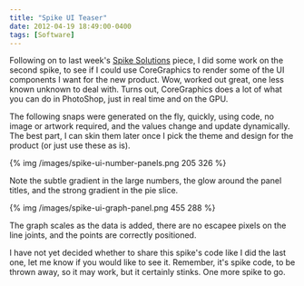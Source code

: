```yaml
---
title: "Spike UI Teaser"
date: 2012-04-19 18:49:00-0400
tags: [Software]
---
```


Following on to last week's [Spike Solutions](https://hiltmon.com/blog/2012/04/06/spike-solutions/) piece, I did some work on the second spike, to see if I could use CoreGraphics to render some of the UI components I want for the new product. Wow, worked out great, one less known unknown to deal with. Turns out, CoreGraphics does a lot of what you can do in PhotoShop, just in real time and on the GPU.

The following snaps were generated on the fly, quickly, using code, no image or artwork required, and the values change and update dynamically. The best part, I can skin them later once I pick the theme and design for the product (or just use these as is).

{% img /images/spike-ui-number-panels.png 205 326 %}

Note the subtle gradient in the large numbers, the glow around the panel titles, and the strong gradient in the pie slice.

{% img /images/spike-ui-graph-panel.png 455 288 %}

The graph scales as the data is added, there are no escapee pixels on the line joints, and the points are correctly positioned.

I have not yet decided whether to share this spike's code like I did the last one, let me know if you would like to see it. Remember, it's spike code, to be thrown away, so it may work, but it certainly stinks. One more spike to go.
